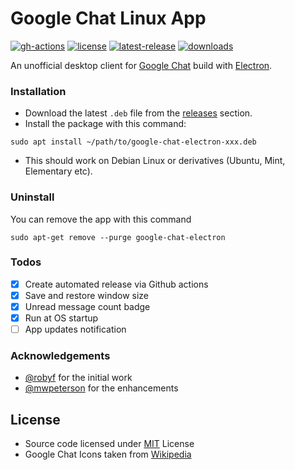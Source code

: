# Google Chat Linux App

[![gh-actions](https://github.com/ankurk91/google-chat-electron-linux/workflows/release/badge.svg)](https://github.com/ankurk91/google-chat-electron-linux/actions)
[![license](https://badgen.net/github/license/ankurk91/google-chat-electron-linux)](https://github.com/ankurk91/google-chat-electron-linux)
[![latest-release](https://badgen.net/github/release/ankurk91/google-chat-electron-linux)](https://github.com/ankurk91/google-chat-electron-linux/tags)
[![downloads](https://badgen.net/github/assets-dl/ankurk91/google-chat-electron-linux)](https://github.com/ankurk91/google-chat-electron-linux/releases)

An unofficial desktop client for [Google Chat](https://chat.google.com/) build with [Electron](https://www.electronjs.org/).

### Installation
* Download the latest `.deb` file from the [releases](https://github.com/ankurk91/google-chat-electron-linux/releases) section.
* Install the package with this command:
```
sudo apt install ~/path/to/google-chat-electron-xxx.deb
```
* This should work on Debian Linux or derivatives (Ubuntu, Mint, Elementary etc).

### Uninstall
You can remove the app with this command
```
sudo apt-get remove --purge google-chat-electron
```

### Todos
* [x] Create automated release via Github actions
* [x] Save and restore window size 
* [x] Unread message count badge
* [x] Run at OS startup
* [ ] App updates notification

### Acknowledgements
* [@robyf](https://github.com/robyf) for the initial work
* [@mwpeterson](https://github.com/mwpeterson) for the enhancements

## License
* Source code licensed under [MIT](LICENSE.txt) License
* Google Chat Icons taken from [Wikipedia](https://en.wikipedia.org/wiki/Google_Chat)
